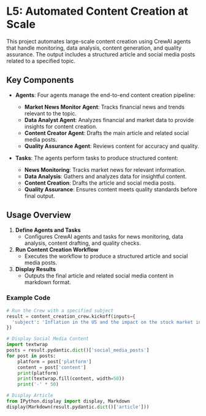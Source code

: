 
# L5: Automated Content Creation at Scale

This project automates large-scale content creation using CrewAI agents that handle monitoring, data analysis, content generation, and quality assurance. The output includes a structured article and social media posts related to a specified topic.

## Key Components

- **Agents**: Four agents manage the end-to-end content creation pipeline:
  - **Market News Monitor Agent**: Tracks financial news and trends relevant to the topic.
  - **Data Analyst Agent**: Analyzes financial and market data to provide insights for content creation.
  - **Content Creator Agent**: Drafts the main article and related social media posts.
  - **Quality Assurance Agent**: Reviews content for accuracy and quality.

- **Tasks**: The agents perform tasks to produce structured content:
  - **News Monitoring**: Tracks market news for relevant information.
  - **Data Analysis**: Gathers and analyzes data for insightful content.
  - **Content Creation**: Drafts the article and social media posts.
  - **Quality Assurance**: Ensures content meets quality standards before final output.

## Usage Overview

1. **Define Agents and Tasks**
   - Configures CrewAI agents and tasks for news monitoring, data analysis, content drafting, and quality checks.
2. **Run Content Creation Workflow**
   - Executes the workflow to produce a structured article and social media posts.
3. **Display Results**
   - Outputs the final article and related social media content in markdown format.

### Example Code

```python
# Run the Crew with a specified subject
result = content_creation_crew.kickoff(inputs={
  'subject': 'Inflation in the US and the impact on the stock market in 2024'
})

# Display Social Media Content
import textwrap
posts = result.pydantic.dict()['social_media_posts']
for post in posts:
    platform = post['platform']
    content = post['content']
    print(platform)
    print(textwrap.fill(content, width=50))
    print('-' * 50)

# Display Article
from IPython.display import display, Markdown
display(Markdown(result.pydantic.dict()['article']))
```

